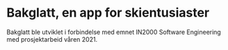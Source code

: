 # Bakglatt, en app for skientusiaster

Bakglatt ble utviklet i forbindelse med emnet IN2000 Software Engineering med prosjektarbeid våren 2021.
